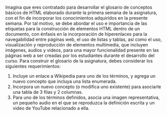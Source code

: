 Imagina que eres contratado para desarrollar el glosario de conceptos básicos de HTML elaborado durante la primera semana de la asignatura, con el fin de incorporar los conocimientos adquiridos en la presente semana.
Por tal motivo, se debe abordar el uso e importancia de las etiquetas para la construcción de elementos HTML dentro de un documento, con énfasis en la incorporación de hiperenlaces para la navegabilidad entre páginas web, el uso de listas y tablas, así como el uso, visualización y reproducción de elementos multimedia, que incluyen imágenes, audios y videos, para una mayor funcionalidad presente en las páginas web a ser creadas por los estudiantes durante el desarrollo del curso.
Para construir el glosario de la asignatura, debes considerar los siguientes requerimientos:
1. Incluye un enlace a Wikipedia para uno de los términos, y agrega un nuevo concepto que incluya una lista enumerada.
2. Incorpora un nuevo concepto (o modifica uno existente) para asociarle una tabla de 3 filas y 2 columnas.
3. Para uno de los términos definidos, asocia una imagen representativa, un pequeño audio en el que se reproduzca la definición escrita y un video de YouTube relacionado a ella.

